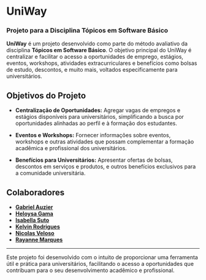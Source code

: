 # UniWay

### Projeto para a Disciplina Tópicos em Software Básico

**UniWay** é um projeto desenvolvido como parte do método avaliativo da disciplina **Tópicos em Software Básico**. O objetivo principal do UniWay é centralizar e facilitar o acesso a oportunidades de emprego, estágios, eventos, workshops, atividades extracurriculares e benefícios como bolsas de estudo, descontos, e muito mais, voltados especificamente para universitários.

## Objetivos do Projeto

- **Centralização de Oportunidades:** Agregar vagas de empregos e estágios disponíveis para universitários, simplificando a busca por oportunidades alinhadas ao perfil e à formação dos estudantes.
  
- **Eventos e Workshops:** Fornecer informações sobre eventos, workshops e outras atividades que possam complementar a formação acadêmica e profissional dos universitários.

- **Benefícios para Universitários:** Apresentar ofertas de bolsas, descontos em serviços e produtos, e outros benefícios exclusivos para a comunidade universitária.

## Colaboradores

-  [**Gabriel Auzier**](https://github.com/auziergabriel)
-  [**Heloysa Gama**](https://github.com/helxysa)
-  [**Isabella Suto**](https://github.com/BellaSuto)
-  [**Kelvin Rodrigues**](https://github.com/nivlekrod)
-  [**Nicolas Veloso**](https://github.com/xNicolosox)
- [**Rayanne Marques**](https://github.com/RayanneMarques)


---

Este projeto foi desenvolvido com o intuito de proporcionar uma ferramenta útil e prática para universitários, facilitando o acesso a oportunidades que contribuam para o seu desenvolvimento acadêmico e profissional.
